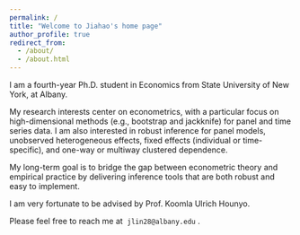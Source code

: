 ```yaml
---
permalink: /
title: "Welcome to Jiahao's home page"
author_profile: true
redirect_from: 
  - /about/
  - /about.html
---
```


​I am a fourth-year Ph.D. student in Economics from State University of New York, at Albany. 

​​My research interests center on econometrics, with a particular focus on high-dimensional methods (e.g., bootstrap and jackknife) for panel and time series data. I am also interested in robust inference for panel models, unobserved heterogeneous effects, fixed effects (individual or time-specific), and one-way or multiway clustered dependence.

My long-term goal is to bridge the gap between econometric theory and empirical practice by delivering inference tools that are both robust and easy to implement.

I am very fortunate to be advised by Prof. Koomla Ulrich Hounyo.

Please feel free to reach me at  `jlin28@albany.edu` .

